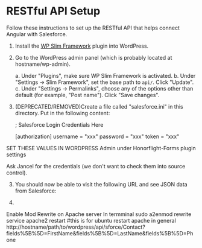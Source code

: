 RESTful API Setup
=================

Follow these instructions to set up the RESTful API that helps connect Angular with Salesforce.

1. Install the [WP Slim Framework](https://github.com/Botnary/wp-slim-framework) plugin into WordPress.

2. Go to the WordPress admin panel (which is probably located at hostname/wp-admin).

	a. Under "Plugins", make sure WP Slim Framework is activated.
	b. Under "Settings -> Slim Framework", set the base path to `api/`.  Click "Update".
	c. Under "Settings -> Permalinks", choose any of the options other than default (for example, "Post name").  Click "Save changes".

3. (DEPRECATED/REMOVED)Create a file called "salesforce.ini" in this directory.  Put in the following content:

	; Salesforce Login Credentials Here

	[authorization]
	username = "xxx"
	password = "xxx"
	token = "xxx"

SET THESE VALUES IN WORDPRESS Admin under Honorflight-Forms plugin settings

Ask Jancel for the credentials (we don't want to check them into source control).

3. You should now be able to visit the following URL and see JSON data from Salesforce:

4.
Enable Mod Rewrite on Apache server
In termminal
sudo a2enmod rewrite
service apache2 restart #this is for ubuntu restart apache in general
	http://hostname/path/to/wordpress/api/sforce/Contact?fields%5B%5D=FirstName&fields%5B%5D=LastName&fields%5B%5D=Phone
